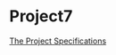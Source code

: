
# Project7

[The Project Specifications](https://tligorio.github.io/projects/project7/Project-7.html)
